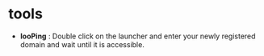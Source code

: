 # tools

* __looPing__ : Double click on the launcher and enter your newly registered domain and wait until it is accessible.

